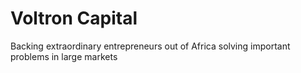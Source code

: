 # Voltron Capital

Backing extraordinary entrepreneurs out of Africa solving important problems in large markets
